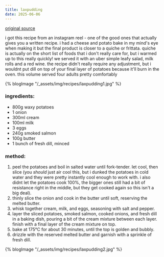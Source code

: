 ```yaml
---
title: laxpudding
date: 2025-06-06
---
```


[original source](https://www.instagram.com/p/DCE3Y40MTCZ/)

i got this recipe from an instagram reel - one of the good ones that actually gives you a written recipe. i had a cheese and potato bake in my mind's eye when making it but the final product is closer to a quiche or frittata. quiche is actually on the short list of foods that i don't really care for, but i warmed up to this really quickly! we served it with an uber simple leafy salad, milk rolls and a red wine. the recipe didn't really require any adjustment, but i wouldnt put dill on top of your final layer of potatoes because it'll burn in the oven. this volume served four adults pretty comfortably

{% blogImage "/_assets/img/recipes/laxpudding1.jpg" %}

### ingredients:
- 800g waxy potatoes
- 1 onion
- 300ml cream
- 100ml milk
- 3 eggs
- 240g smoked salmon
- 100g butter
- 1 bunch of fresh dill, minced

### method:
1. peel the potatoes and boil in salted water until fork-tender. let cool, then slice (you _should_ just air cool this, but i dunked the potatoes in cold water and they were pretty instantly cool enough to work with. i also didnt let the potatoes cook 100%, the bigger ones still had a bit of resistance right in the middle, but they get cooked again so this isn't a big deal).
2. thinly slice the onion and cook in the butter until soft, reserving the melted butter.
3. whisk together cream, milk, and eggs, seasoning with salt and pepper.
4. layer the sliced potatoes, smoked salmon, cooked onions, and fresh dill in a baking dish, pouring a bit of the cream mixture between each layer. finish with a final layer of the cream mixture on top.
5. bake at 175°C for about 30 minutes, until the top is golden and bubbly.
6. drizzle with the reserved melted butter and garnish with a sprinkle of fresh dill.

{% blogImage "/_assets/img/recipes/laxpudding2.jpg" %}
